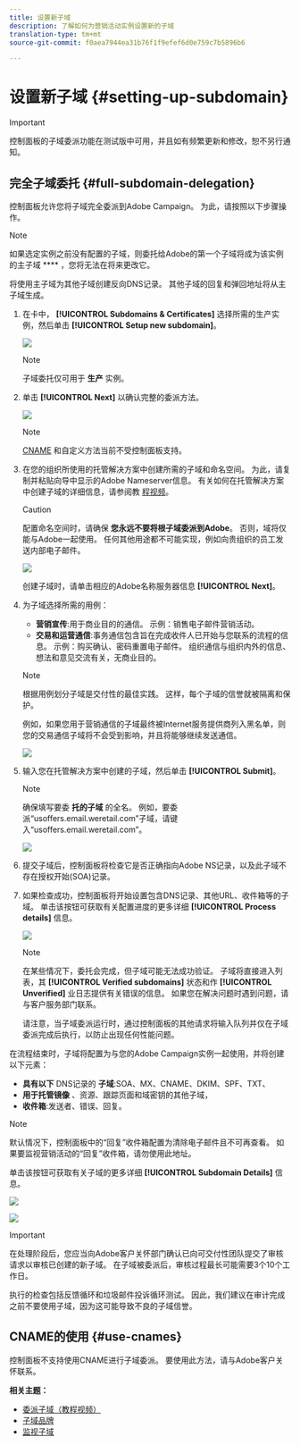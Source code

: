 ```yaml
---
title: 设置新子域
description: 了解如何为营销活动实例设置新的子域
translation-type: tm+mt
source-git-commit: f0aea7944ea31b76f1f9efef6d0e759c7b5896b6

---
```



# 设置新子域 {#setting-up-subdomain}

>[!IMPORTANT]
>
>控制面板的子域委派功能在测试版中可用，并且如有频繁更新和修改，恕不另行通知。

## 完全子域委托 {#full-subdomain-delegation}

控制面板允许您将子域完全委派到Adobe Campaign。 为此，请按照以下步骤操作。

>[!NOTE]
>
>如果选定实例之前没有配置的子域，则委托给Adobe的第一个子域将成为该实例的主子域 **** ，您将无法在将来更改它。
>
>将使用主子域为其他子域创建反向DNS记录。 其他子域的回复和弹回地址将从主子域生成。

1. 在卡中， **[!UICONTROL Subdomains & Certificates]** 选择所需的生产实例，然后单击 **[!UICONTROL Setup new subdomain]**。

   ![](assets/subdomain1.png)

   >[!NOTE]
   >
   >子域委托仅可用于 **生产** 实例。

1. 单击 **[!UICONTROL Next]** 以确认完整的委派方法。

   ![](assets/subdomain3.png)

   >[!NOTE]
   >
   >[CNAME](#use-cnames) 和自定义方法当前不受控制面板支持。

1. 在您的组织所使用的托管解决方案中创建所需的子域和命名空间。 为此，请复制并粘贴向导中显示的Adobe Nameserver信息。 有关如何在托管解决方案中创建子域的详细信息，请参阅教 [程视频](https://video.tv.adobe.com/v/30175?captions=chi_hans)。

   >[!CAUTION]
   >
   >配置命名空间时，请确保 **您永远不要将根子域委派到Adobe**。 否则，域将仅能与Adobe一起使用。 任何其他用途都不可能实现，例如向贵组织的员工发送内部电子邮件。

   ![](assets/subdomain4.png)

   创建子域时，请单击相应的Adobe名称服务器信息 **[!UICONTROL Next]**。

1. 为子域选择所需的用例：

   * **营销宣传**:用于商业目的的通信。 示例：销售电子邮件营销活动。
   * **交易和运营通信**:事务通信包含旨在完成收件人已开始与您联系的流程的信息。 示例：购买确认、密码重置电子邮件。 组织通信与组织内外的信息、想法和意见交流有关，无商业目的。
   >[!NOTE]
   >
   >根据用例划分子域是交付性的最佳实践。 这样，每个子域的信誉就被隔离和保护。
   >
   >例如，如果您用于营销通信的子域最终被Internet服务提供商列入黑名单，则您的交易通信子域将不会受到影响，并且将能够继续发送通信。

   ![](assets/subdomain5.png)

1. 输入您在托管解决方案中创建的子域，然后单击 **[!UICONTROL Submit]**。

   >[!NOTE]
   >
   > 确保填写要委 **托的子域** 的全名。 例如，要委派“usoffers.email.weretail.com”子域，请键入“usoffers.email.weretail.com”。

   ![](assets/subdomain6.png)

1. 提交子域后，控制面板将检查它是否正确指向Adobe NS记录，以及此子域不存在授权开始(SOA)记录。

1. 如果检查成功，控制面板将开始设置包含DNS记录、其他URL、收件箱等的子域。 单击该按钮可获取有关配置进度的更多详细 **[!UICONTROL Process details]** 信息。

   ![](assets/subdomain7.png)

   >[!NOTE]
   >
   >在某些情况下，委托会完成，但子域可能无法成功验证。 子域将直接进入列表，其 **[!UICONTROL Verified subdomains]** 状态和作 **[!UICONTROL Unverified]** 业日志提供有关错误的信息。 如果您在解决问题时遇到问题，请与客户服务部门联系。
   >
   >请注意，当子域委派运行时，通过控制面板的其他请求将输入队列并仅在子域委派完成后执行，以防止出现任何性能问题。

在流程结束时，子域将配置为与您的Adobe Campaign实例一起使用，并将创建以下元素：

* **具有以下** DNS记录的 **子域**:SOA、MX、CNAME、DKIM、SPF、TXT、
* **用于托管镜像** 、资源、跟踪页面和域密钥的其他子域，
* **收件箱**:发送者、错误、回复。

>[!NOTE]
>
>默认情况下，控制面板中的“回复”收件箱配置为清除电子邮件且不可再查看。 如果要监视营销活动的“回复”收件箱，请勿使用此地址。


单击该按钮可获取有关子域的更多详细 **[!UICONTROL Subdomain Details]** 信息。

![](assets/subdomain_details_general.png)

![](assets/subdomains_details_senderinfo.png)

>[!IMPORTANT]
>
>在处理阶段后，您应当向Adobe客户关怀部门确认已向可交付性团队提交了审核请求以审核已创建的新子域。 在子域被委派后，审核过程最长可能需要3个10个工作日。
>
>执行的检查包括反馈循环和垃圾邮件投诉循环测试。 因此，我们建议在审计完成之前不要使用子域，因为这可能导致不良的子域信誉。

## CNAME的使用 {#use-cnames}

控制面板不支持使用CNAME进行子域委派。 要使用此方法，请与Adobe客户关怀联系。

**相关主题：**

* [委派子域（教程视频）](https://docs.adobe.com/content/help/en/campaign-learn/campaign-standard-tutorials/administrating/control-panel/subdomain-delegation.html)
* [子域品牌](../../subdomains-certificates/using/subdomains-branding.md)
* [监视子域](../../subdomains-certificates/using/monitoring-subdomains.md)